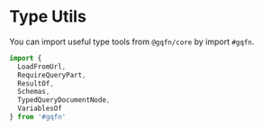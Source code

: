 # Type Utils

You can import useful type tools from `@gqfn/core` by import `#gqfn`.

```ts
import {
  LoadFromUrl,
  RequireQueryPart,
  ResultOf,
  Schemas,
  TypedQueryDocumentNode,
  VariablesOf
} from '#gqfn'
```
